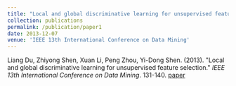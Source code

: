 ```yaml
---
title: "Local and global discriminative learning for unsupervised feature selection"
collection: publications
permalink: /publication/paper1
date: 2013-12-07
venue: 'IEEE 13th International Conference on Data Mining'
---
```

Liang Du, Zhiyong Shen, Xuan Li, Peng Zhou, Yi-Dong Shen. (2013). &quot;Local and global discriminative learning for unsupervised feature selection.&quot; <i>IEEE 13th International Conference on Data Mining</i>. 131-140. [paper](http://Doctor-Nobody.github.io/papers/ICDM2013.pdf)